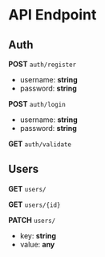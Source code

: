 # API Endpoint

## Auth
**POST** `auth/register`
- username: **string**
- password: **string**

**POST** `auth/login`
- username: **string**
- password: **string**

**GET** `auth/validate`

## Users
**GET** `users/`

**GET** `users/{id}`

**PATCH** `users/`
- key: **string**
- value: **any**
